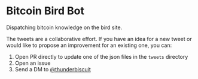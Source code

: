 # Bitcoin Bird Bot
Dispatching bitcoin knowledge on the bird site.

The tweets are a collaborative effort. If you have an idea for a new tweet or would like to propose an improvement for an existing one, you can:
1. Open PR directly to update one of the json files in the `tweets` directory
2. Open an issue
3. Send a DM to [@thunderbiscuit](https://twitter.com/thunderB__)
